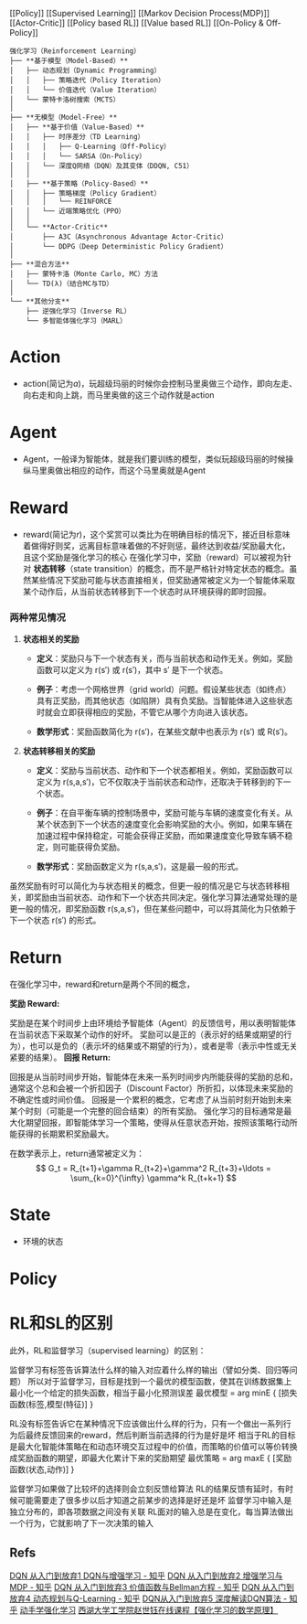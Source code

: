 [[Policy]]
[[Supervised Learning]]
[[Markov Decision Process(MDP)]]
[[Actor-Critic]]
[[Policy based RL]]
[[Value based RL]]
[[On-Policy & Off-Policy]]

```
强化学习（Reinforcement Learning）
├── **基于模型（Model-Based）**
│   ├── 动态规划（Dynamic Programming）
│   │   ├── 策略迭代（Policy Iteration）
│   │   └── 价值迭代（Value Iteration）
│   └── 蒙特卡洛树搜索（MCTS）
│
├── **无模型（Model-Free）**
│   ├── **基于价值（Value-Based）**
│   │   ├── 时序差分（TD Learning）
│   │   │   ├── Q-Learning（Off-Policy）  
│   │   │   └── SARSA（On-Policy）
│   │   └── 深度Q网络（DQN）及其变体（DDQN, C51）
│   │
│   ├── **基于策略（Policy-Based）**
│   │   ├── 策略梯度（Policy Gradient）
│   │   │   └── REINFORCE
│   │   └── 近端策略优化（PPO）
│   │
│   └── **Actor-Critic**
│       ├── A3C（Asynchronous Advantage Actor-Critic）
│       └── DDPG（Deep Deterministic Policy Gradient）
│
├── **混合方法**
│   ├── 蒙特卡洛（Monte Carlo, MC）方法
│   └── TD(λ)（结合MC与TD）
│
└── **其他分支**
    ├── 逆强化学习（Inverse RL）
    └── 多智能体强化学习（MARL）
```

# Action
- action(简记为$a$)，玩超级玛丽的时候你会控制马里奥做三个动作，即向左走、向右走和向上跳，而马里奥做的这三个动作就是action
# Agent
- Agent，一般译为智能体，就是我们要训练的模型，类似玩超级玛丽的时候操纵马里奥做出相应的动作，而这个马里奥就是Agent
# Reward
- reward(简记为$r$)，这个奖赏可以类比为在明确目标的情况下，接近目标意味着做得好则奖，远离目标意味着做的不好则惩，最终达到收益/奖励最大化，且这个奖励是强化学习的核心
在强化学习中，奖励（reward）可以被视为针对 **状态转移**（state transition）的概念，而不是严格针对特定状态的概念。虽然某些情况下奖励可能与状态直接相关，但奖励通常被定义为一个智能体采取某个动作后，从当前状态转移到下一个状态时从环境获得的即时回报。

### 两种常见情况

1. **状态相关的奖励**
   
    - **定义**：奖励只与下一个状态有关，而与当前状态和动作无关。例如，奖励函数可以定义为 r(s′) 或 r(s′)，其中 s′ 是下一个状态。
      
    - **例子**：考虑一个网格世界（grid world）问题。假设某些状态（如终点）具有正奖励，而其他状态（如陷阱）具有负奖励。当智能体进入这些状态时就会立即获得相应的奖励，不管它从哪个方向进入该状态。
      
    - **数学形式**：奖励函数简化为 r(s′)，在某些文献中也表示为 r(s′) 或 R(s′)。
    
2. **状态转移相关的奖励**
   
    - **定义**：奖励与当前状态、动作和下一个状态都相关。例如，奖励函数可以定义为 r(s,a,s′)，它不仅取决于当前状态和动作，还取决于转移到的下一个状态。
      
    - **例子**：在自平衡车辆的控制场景中，奖励可能与车辆的速度变化有关。从某个状态到下一个状态的速度变化会影响奖励的大小。例如，如果车辆在加速过程中保持稳定，可能会获得正奖励，而如果速度变化导致车辆不稳定，则可能获得负奖励。
      
    - **数学形式**：奖励函数定义为 r(s,a,s′)，这是最一般的形式。
      

虽然奖励有时可以简化为与状态相关的概念，但更一般的情况是它与状态转移相关，即奖励由当前状态、动作和下一个状态共同决定。强化学习算法通常处理的是更一般的情况，即奖励函数 r(s,a,s′)，但在某些问题中，可以将其简化为只依赖于下一个状态 r(s′) 的形式。



# Return

在强化学习中，reward和return是两个不同的概念，

**奖励 Reward:**

奖励是在某个时间步上由环境给予智能体（Agent）的反馈信号，用以表明智能体在当前状态下采取某个动作的好坏。
奖励可以是正的（表示好的结果或期望的行为），也可以是负的（表示坏的结果或不期望的行为），或者是零（表示中性或无关紧要的结果）。
**回报 Return:**

回报是从当前时间步开始，智能体在未来一系列时间步内所能获得的奖励的总和，通常这个总和会被一个折扣因子（Discount Factor）所折扣，以体现未来奖励的不确定性或时间价值。
回报是一个累积的概念，它考虑了从当前时刻开始到未来某个时刻（可能是一个完整的回合结束）的所有奖励。
强化学习的目标通常是最大化期望回报，即智能体学习一个策略，使得从任意状态开始，按照该策略行动所能获得的长期累积奖励最大。

在数学表示上，return通常被定义为：
$$
G_t = R_{t+1}+\gamma R_{t+2}+\gamma^2 R_{t+3}+\ldots = \sum_{k=0}^{\infty} \gamma^k R_{t+k+1}
$$


# State
- 环境的状态
# Policy



# RL和SL的区别
此外，RL和监督学习（supervised learning）的区别：

监督学习有标签告诉算法什么样的输入对应着什么样的输出（譬如分类、回归等问题）
所以对于监督学习，目标是找到一个最优的模型函数，使其在训练数据集上最小化一个给定的损失函数，相当于最小化预测误差
最优模型 = arg minE { [损失函数(标签,模型(特征)] }

RL没有标签告诉它在某种情况下应该做出什么样的行为，只有一个做出一系列行为后最终反馈回来的reward，然后判断当前选择的行为是好是坏
相当于RL的目标是最大化智能体策略在和动态环境交互过程中的价值，而策略的价值可以等价转换成奖励函数的期望，即最大化累计下来的奖励期望
最优策略 = arg maxE { [奖励函数(状态,动作)] }

监督学习如果做了比较坏的选择则会立刻反馈给算法
RL的结果反馈有延时，有时候可能需要走了很多步以后才知道之前某步的选择是好还是坏
监督学习中输入是独立分布的，即各项数据之间没有关联
RL面对的输入总是在变化，每当算法做出一个行为，它就影响了下一次决策的输入

## Refs
[DQN 从入门到放弃1 DQN与增强学习 - 知乎](https://zhuanlan.zhihu.com/p/21262246?refer=intelligentunit)
[DQN 从入门到放弃2 增强学习与MDP - 知乎](https://zhuanlan.zhihu.com/p/21292697?refer=intelligentunit)
[DQN 从入门到放弃3 价值函数与Bellman方程 - 知乎](https://zhuanlan.zhihu.com/p/21340755)
[DQN 从入门到放弃4 动态规划与Q-Learning - 知乎](https://zhuanlan.zhihu.com/p/21378532)
[DQN从入门到放弃5 深度解读DQN算法 - 知乎](https://zhuanlan.zhihu.com/p/21421729)
[动手学强化学习](https://hrl.boyuai.com/)
[西湖大学工学院赵世钰在线课程【强化学习的数学原理】](https://www.westlake.edu.cn/academics/School_of_Engineering/NEWS/202212/t20221209_24267.shtml)